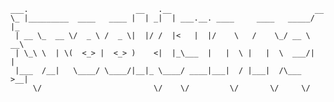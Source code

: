     ___.                        __   .__                                __   
    \_ |_________  ____   ____ |  | _|  | ___.__. ____     ____   _____/  |_ 
     | __ \_  __ \/  _ \ /  _ \|  |/ /  |<   |  |/    \   /    \_/ __ \   __\
     | \_\ \  | \(  <_> |  <_> )    <|  |_\___  |   |  \ |   |  \  ___/|  |  
     |___  /__|   \____/ \____/|__|_ \____/ ____|___|  / |___|  /\___  >__|  
         \/                         \/    \/         \/       \/     \/      
